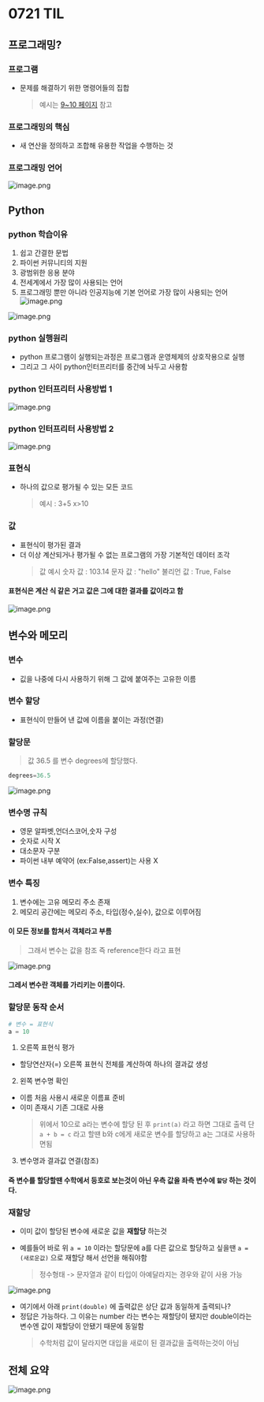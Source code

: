 # 0721 TIL

## 프로그래밍?

### 프로그램

- 문제를 해결하기 위한 명령어들의 집합
  > 예시는 [9~10 페이지](https://edu.ssafy.com/data/upload_files/crossUpload/openLrn/ebook/unzip/A2025071513570186100/index.html) 참고

### 프로그래밍의 핵심

- 새 연산을 정의하고 조합해 유용한 작업을 수행하는 것

### 프로그래밍 언어

![image.png](/2025.07/summation/3weeks/0721/0721_images/image.png)

## Python

### python 학습이유

1. 쉽고 간결한 문법
2. 파이썬 커뮤니티의 지원
3. 광범위한 응용 분야
4. 전세계에서 가장 많이 사용되는 언어
5. 프로그래밍 뿐만 아니라 인공지능에 기본 언어로 가장 많이 사용되는 언어
   ![image.png](/2025.07/summation/3weeks/0721/0721_images/image-1.png)

![image.png](/2025.07/summation/3weeks/0721/0721_images/image-2.png)

### python 실행원리

- python 프로그램이 실행되는과정은 프로그램과 운영체제의 상호작용으로 실행
- 그리고 그 사이 python인터프리터를 중간에 놔두고 사용함

### python 인터프리터 사용방법 1

![image.png](/2025.07/summation/3weeks/0721/0721_images/image-3.png)

### python 인터프리터 사용방법 2

![image.png](/2025.07/summation/3weeks/0721/0721_images/image-4.png)

### 표현식

- 하나의 값으로 평가될 수 있는 모든 코드
  > 예시 : 3+5 x>10

### 값

- 표현식이 평가된 결과
- 더 이상 계산되거나 평가될 수 없는 프로그램의 가장 기본적인 데이터 조각
  > 값 예시
  > 숫자 값 : 103.14
  > 문자 값 : "hello"
  > 불리언 값 : True, False

#### 표현식은 계산 식 같은 거고 값은 그에 대한 결과를 값이라고 함

![image.png](/2025.07/summation/3weeks/0721/0721_images/image-5.png)

## 변수와 메모리

### 변수

- 깂을 나중에 다시 사용하기 위해 그 값에 붙여주는 고유한 이름

### 변수 할당

- 표현식이 만들어 낸 값에 이름을 붙이는 과정(연결)

### 할당문

> 값 36.5 를 변수 degrees에 할당했다.

```python
degrees=36.5
```

![image.png](/2025.07/summation/3weeks/0721/0721_images/image-6.png)

### 변수명 규칙

- 영문 알파벳,언더스코어,숫자 구성
- 숫자로 시작 X
- 대소문자 구분
- 파이썬 내부 예약어 (ex:False,assert)는 사용 X

### 변수 특징

1. 변수에는 고유 메모리 주소 존재
2. 메모리 공간에는 메모리 주소, 타입(정수,실수), 값으로 이루어짐

#### 이 모든 정보를 합쳐서 객체라고 부름

> 그래서 변수는 값을 참조 즉 reference한다 라고 표현

![image.png](/2025.07/summation/3weeks/0721/0721_images/image-7.png)

#### 그레서 변수란 객체를 가리키는 이름이다.

### 할당문 동작 순서

```python
# 변수 = 표현식
a = 10
```

1. 오른쪽 표현식 평가

- 할당연산자(=) 오른쪽 표현식 전체를 계산하여 하나의 결과값 생성

2. 왼쪽 변수명 확인

- 이름 처음 사용시 새로운 이름표 준비
- 이미 존재시 기존 그대로 사용
  > 위에서 10으로 a라는 변수에 할당 된 후 `print(a)` 라고 하면 그대로 출력
  > 단 `a + b = c` 라고 할땐 b와 c에게 새로운 변수를 할당하고 a는 그대로 사용하면됨

3. 변수명과 결과값 연결(참조)

#### 즉 변수를 할당할땐 수학에서 등호로 보는것이 아닌 우측 값을 좌측 변수에 `할당` 하는 것이다.

### 재할당

- 이미 값이 할당된 변수에 새로운 값을 **재할당** 하는것

- 예를들어 바로 위 `a = 10` 이라는 할당문에 a를 다른 값으로 할당하고 싶을땐 `a = (새로운값)` 으로 재할당 해서 선언을 해줘야함
  > 정수형태 -> 문자열과 같이 타입이 아예달라지는 경우와 같이 사용 가능

![image.png](/2025.07/summation/3weeks/0721/0721_images/image-8.png)

- 여기에서 아래 `print(double)` 에 출력값은 상단 값과 동일하게 출력되나?
- 정답은 가능하다. 그 이유는 number 라는 변수는 재할당이 됐지만 double이라는 변수엔 값이 재할당이 안됐기 때문에 동일함
  > 수학처럼 값이 달라지면 대입을 새로이 된 결과값을 출력하는것이 아님

## 전체 요약

![image.png](/2025.07/summation/3weeks/0721/0721_images/image-9.png)
